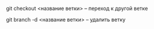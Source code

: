 





git checkout <название ветки> – переход к другой ветке

git branch -d <название ветки> – удалить ветку